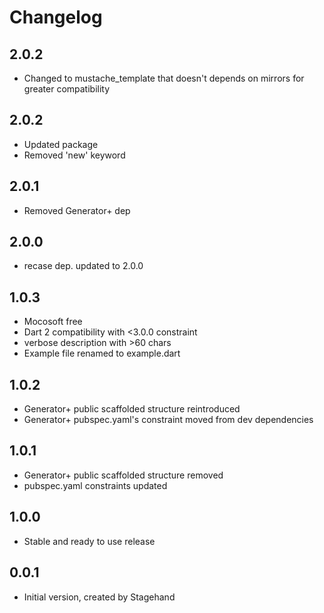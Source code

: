 # Changelog

## 2.0.2

- Changed to mustache_template that doesn't depends on mirrors for greater compatibility

## 2.0.2

- Updated package
- Removed 'new' keyword

## 2.0.1

- Removed Generator+ dep

## 2.0.0

- recase dep. updated to 2.0.0

## 1.0.3

- Mocosoft free
- Dart 2 compatibility with <3.0.0 constraint
- verbose description with >60 chars
- Example file renamed to example.dart

## 1.0.2

- Generator+ public scaffolded structure reintroduced
- Generator+ pubspec.yaml's constraint moved from dev dependencies

## 1.0.1

- Generator+ public scaffolded structure removed
- pubspec.yaml constraints updated

## 1.0.0

- Stable and ready to use release

## 0.0.1

- Initial version, created by Stagehand
